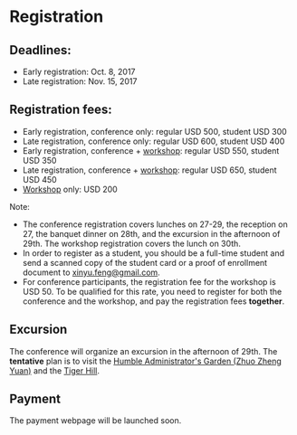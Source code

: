  # Registration

## Deadlines:
- Early registration: Oct. 8, 2017
- Late registration: Nov. 15, 2017

## Registration fees:
- Early registration, conference only: regular USD 500, student USD 300
- Late registration, conference only: regular USD 600, student USD 400
- Early registration, conference + <a href="https://www-aplas.github.io/workshop.html">workshop</a>: regular USD 550, student USD 350
- Late registration, conference + <a href="https://www-aplas.github.io/workshop.html">workshop</a>: regular USD 650, student USD 450
- <a href="https://www-aplas.github.io/workshop.html">Workshop</a> only: USD 200

Note: 
- The conference registration covers lunches on 27-29, the reception on 27, the banquet dinner on 28th, 
  and the excursion in the afternoon of 29th. The workshop registration covers the lunch on 30th.
- In order to register as a student, you should be a full-time student 
and send a scanned copy of the student card or a proof of enrollment document to 
xinyu.feng@gmail.com.
- For conference participants, the registration fee for the workshop is USD 50. 
  To be qualified for this rate, you need to register for both the conference and 
  the workshop, and pay the registration fees **together**.  

## Excursion

The conference will organize an excursion in the afternoon of 29th. 
The **tentative** plan is to visit the [Humble Administrator's Garden (Zhuo Zheng Yuan)](https://www.travelchinaguide.com/attraction/jiangsu/suzhou/humble_garden.htm) and
the [Tiger Hill](https://www.travelchinaguide.com/attraction/jiangsu/suzhou/tiger_hill.htm).

## Payment
The payment webpage will be launched soon.
